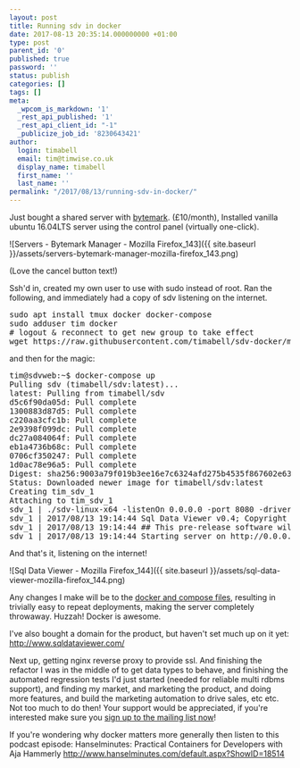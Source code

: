 ```yaml
---
layout: post
title: Running sdv in docker
date: 2017-08-13 20:35:14.000000000 +01:00
type: post
parent_id: '0'
published: true
password: ''
status: publish
categories: []
tags: []
meta:
  _wpcom_is_markdown: '1'
  _rest_api_published: '1'
  _rest_api_client_id: "-1"
  _publicize_job_id: '8230643421'
author:
  login: timabell
  email: tim@timwise.co.uk
  display_name: timabell
  first_name: ''
  last_name: ''
permalink: "/2017/08/13/running-sdv-in-docker/"
---
```

Just bought a shared server with [bytemark](https://www.bytemark.co.uk/). (£10/month), Installed vanilla ubuntu 16.04LTS server using the control panel (virtually one-click).

![Servers - Bytemark Manager - Mozilla Firefox_143]({{ site.baseurl }}/assets/servers-bytemark-manager-mozilla-firefox_143.png)

(Love the cancel button text!)

Ssh'd in, created my own user to use with sudo instead of root. Ran the following, and immediately had a copy of sdv listening on the internet.

<pre>sudo apt install tmux docker docker-compose
sudo adduser tim docker
# logout & reconnect to get new group to take effect
wget https://raw.githubusercontent.com/timabell/sdv-docker/master/docker-compose.yml</pre>

and then for the magic:

<pre>tim@sdvweb:~$ docker-compose up
Pulling sdv (timabell/sdv:latest)...
latest: Pulling from timabell/sdv
d5c6f90da05d: Pull complete
1300883d87d5: Pull complete
c220aa3cfc1b: Pull complete
2e9398f099dc: Pull complete
dc27a084064f: Pull complete
eb1a4736b68c: Pull complete
0706cf350247: Pull complete
1d0ac78e96a5: Pull complete
Digest: sha256:9003a79f019b3ee16e7c6324afd275b4535f867602e63db317e430528e2a6771
Status: Downloaded newer image for timabell/sdv:latest
Creating tim_sdv_1
Attaching to tim_sdv_1
sdv_1 | ./sdv-linux-x64 -listenOn 0.0.0.0 -port 8080 -driver sqlite -db /data/Chinook_Sqlite_AutoIncrementPKs.sqlite
sdv_1 | 2017/08/13 19:14:44 Sql Data Viewer v0.4; Copyright 2015-2017 Tim Abell <sdv@timwise.co.uk>
sdv_1 | 2017/08/13 19:14:44 ## This pre-release software will expire on: 2017-10-01 00:00:00 +0000 UTC, contact sdv@timwise.co.uk for a license. ##
sdv_1 | 2017/08/13 19:14:44 Starting server on http://0.0.0.0:8080/ - Press Ctrl-C to kill server.</pre>

And that's it, listening on the internet!

![Sql Data Viewer - Mozilla Firefox_144]({{ site.baseurl }}/assets/sql-data-viewer-mozilla-firefox_144.png)

Any changes I make will be to the [docker and compose files](https://hub.docker.com/r/timabell/sdv/), resulting in trivially easy to repeat deployments, making the server completely throwaway. Huzzah! Docker is awesome.

I've also bought a domain for the product, but haven't set much up on it yet: http://www.sqldataviewer.com/

Next up, getting nginx reverse proxy to provide ssl. And finishing the refactor I was in the middle of to get data types to behave, and finishing the automated regression tests I'd just started (needed for reliable multi rdbms support), and finding my market, and marketing the product, and doing more features, and build the marketing automation to drive sales, etc etc. Not too much to do then! Your support would be appreciated, if you're interested make sure you [sign up to the mailing list now](https://www.getdrip.com/forms/70504364/submissions/new)!

If you're wondering why docker matters more generally then listen to this podcast episode: Hanselminutes: Practical Containers for Developers with Aja Hammerly http://www.hanselminutes.com/default.aspx?ShowID=18514
